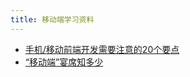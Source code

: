 ```yaml
---
title: 移动端学习资料
---
```


- [手机/移动前端开发需要注意的20个要点][1]
- [“移动端”宴席知多少][2]


[2]: http://adt.aicai.com/index.php/archives/179/
[1]: http://sentsin.com/web/54.html
